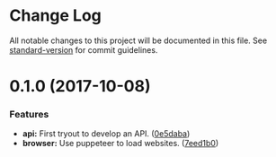 # Change Log

All notable changes to this project will be documented in this file. See [standard-version](https://github.com/conventional-changelog/standard-version) for commit guidelines.

<a name="0.1.0"></a>
# 0.1.0 (2017-10-08)


### Features

* **api:** First tryout to develop an API. ([0e5daba](https://github.com/critocrito/scraptor/commit/0e5daba))
* **browser:** Use puppeteer to load websites. ([7eed1b0](https://github.com/critocrito/scraptor/commit/7eed1b0))
